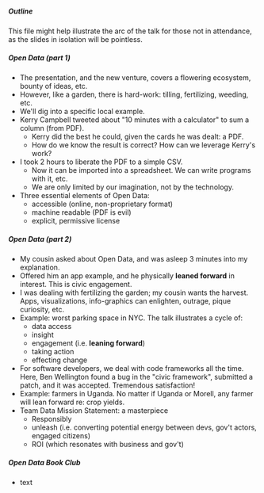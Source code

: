 
##### Outline

This file might help illustrate the arc of the talk for those not in attendance, as the slides in isolation will be pointless.

##### Open Data (part 1)

* The presentation, and the new venture, covers a flowering ecosystem, bounty of ideas, etc.
* However, like a garden, there is hard-work: tilling, fertilizing, weeding, etc.
* We'll dig into a specific local example.
* Kerry Campbell tweeted about "10 minutes with a calculator" to sum a column (from PDF).
    * Kerry did the best he could, given the cards he was dealt: a PDF.
    * How do we know the result is correct? How can we leverage Kerry's work?
* I took 2 hours to liberate the PDF to a simple CSV.
    * Now it can be imported into a spreadsheet. We can write programs with it, etc.
    * We are only limited by our imagination, not by the technology.
* Three essential elements of Open Data:
    * accessible (online, non-proprietary format)
    * machine readable (PDF is evil)
    * explicit, permissive license

##### Open Data (part 2)

* My cousin asked about Open Data, and was asleep 3 minutes into my explanation.
* Offered him an app example, and he physically **leaned forward** in interest. This is civic engagement.
* I was dealing with fertilizing the garden; my cousin wants the harvest. Apps, visualizations, info-graphics can enlighten, outrage, pique curiosity, etc.
* Example: worst parking space in NYC. The talk illustrates a cycle of:
    * data access
    * insight
    * engagement (i.e. **leaning forward**)
    * taking action
    * effecting change
* For software developers, we deal with code frameworks all the time. Here, Ben Wellington found a bug in the "civic framework", submitted a patch, and it was accepted. Tremendous satisfaction!
* Example: farmers in Uganda. No matter if Uganda or Morell, any farmer will lean forward re: crop yields.
* Team Data Mission Statement: a masterpiece
    * Responsibly
    * unleash (i.e. converting potential energy between devs, gov't actors, engaged citizens)
    * ROI (which resonates with business and gov't)


##### Open Data Book Club

* text

